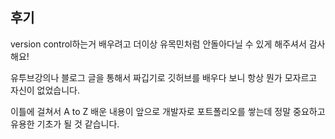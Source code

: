 ## 후기 ##

version control하는거 배우려고 더이상 유목민처럼 안돌아다닐 수 있게 해주셔서 감사해요! 

유투브강의나 블로그 글을 통해서 짜깁기로 깃허브를 배우다 보니 항상 뭔가 모자르고 자신이 없었습니다. 

이틀에 걸쳐서 A to Z 배운 내용이 앞으로 개발자로 포트폴리오를 쌓는데 정말 중요하고 유용한 기초가 될 것 같습니다. 

